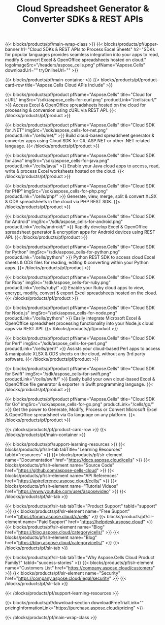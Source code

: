 ﻿---
title: Cloud Spreadsheet Generator & Converter SDKs & REST APIs 
description: SDKs for popular languages provides seamless integration into your apps to read, modify & convert Excel & OpenOffice spreadsheets hosted on cloud 
weight: 10
url: /family
---

{{< blocks/products/pf/main-wrap-class >}}
{{< blocks/products/pf/upper-banner h1="Cloud SDKs & REST APIs to Process Excel Sheets" h2="SDKs for popular languages provides seamless integration into your apps to read, modify & convert Excel & OpenOffice spreadsheets hosted on cloud." logoImageSrc="/headers/aspose_cells.png" pfName="Aspose.Cells" downloadUrl="" tryOnlineUrl="" >}}

{{< blocks/products/pf/main-container >}}
{{< blocks/products/pf/product-card-row title="Aspose.Cells Cloud APIs Include" >}}

{{< blocks/products/pf/product pfName="Aspose.Cells" title="Cloud for cURL" imgSrc="/sdk/aspose_cells-for-curl.png" productLink="/cells/curl/" >}}
Access Excel & OpenOffice spreadsheets hosted on the cloud for processing & conversion using cURL via REST API.
{{< /blocks/products/pf/product >}}

{{< blocks/products/pf/product pfName="Aspose.Cells" title="Cloud SDK for .NET" imgSrc="/sdk/aspose_cells-for-net.png" productLink="/cells/net/" >}}
Build cloud-based spreadsheet generator & converter apps using Cloud SDK for C#, ASP.NET or other .NET related language.
{{< /blocks/products/pf/product >}}

{{< blocks/products/pf/product pfName="Aspose.Cells" title="Cloud SDK for Java" imgSrc="/sdk/aspose_cells-for-java.png" productLink="/cells/java/" >}}
Enable your Java cloud apps to access, read, write & process Excel worksheets hosted on the cloud.
{{< /blocks/products/pf/product >}}

{{< blocks/products/pf/product pfName="Aspose.Cells" title="Cloud SDK for PHP" imgSrc="/sdk/aspose_cells-for-php.png" productLink="/cells/php/" >}}
Generate, view, merge, split & convert XLSX & ODS spreadsheets in the cloud via PHP REST SDK.
{{< /blocks/products/pf/product >}}

{{< blocks/products/pf/product pfName="Aspose.Cells" title="Cloud SDK for Android" imgSrc="/sdk/aspose_cells-for-android.png" productLink="/cells/android/" >}}
Rapidly develop Excel & OpenOffice spreadsheet generator & encryption apps for Android devices using REST API.
{{< /blocks/products/pf/product >}}

{{< blocks/products/pf/product pfName="Aspose.Cells" title="Cloud SDK for Python" imgSrc="/sdk/aspose_cells-for-python.png" productLink="/cells/python/" >}}
Python REST SDK to access cloud Excel sheets & ODS files for reading, editing & converting within your Python apps.
{{< /blocks/products/pf/product >}}

{{< blocks/products/pf/product pfName="Aspose.Cells" title="Cloud SDK for Ruby" imgSrc="/sdk/aspose_cells-for-ruby.png" productLink="/cells/ruby/" >}}
Enable your Ruby cloud apps to view, encrypt, modify, convert & export Excel spreadsheets hosted on the cloud.
{{< /blocks/products/pf/product >}}

{{< blocks/products/pf/product pfName="Aspose.Cells" title="Cloud SDK for Node.js" imgSrc="/sdk/aspose_cells-for-node.png" productLink="/cells/python/" >}}
Easily integrate Microsoft Excel & OpenOffice spreadsheet processing functionality into your Node.js cloud apps via REST API.
{{< /blocks/products/pf/product >}}

{{< blocks/products/pf/product pfName="Aspose.Cells" title="Cloud SDK for Perl" imgSrc="/sdk/aspose_cells-for-perl.png" productLink="/cells/perl/" >}}
Assists your cloud-based Perl apps to access & manipulate XLSX & ODS sheets on the cloud, without any 3rd party software.
{{< /blocks/products/pf/product >}}

{{< blocks/products/pf/product pfName="Aspose.Cells" title="Cloud SDK for Swift" imgSrc="/sdk/aspose_cells-for-swift.png" productLink="/cells/swift/" >}}
Easily build your own cloud-based Excel & OpenOffice file generator & exporter in Swift programming language.
{{< /blocks/products/pf/product >}}

{{< blocks/products/pf/product pfName="Aspose.Cells" title="Cloud SDK for Go" imgSrc="/sdk/aspose_cells-for-go.png" productLink="/cells/go/" >}}
Get the power to Generate, Modify, Process or Convert Microsoft Excel & OpenOffice spreadsheet via Go language on any platform.
{{< /blocks/products/pf/product >}}

{{< /blocks/products/pf/product-card-row >}}
{{< /blocks/products/pf/main-container >}}

{{< blocks/products/pf/support-learning-resources >}}
{{< blocks/products/pf/slr-tab tabTitle="Learning Resources" tabId="resources" >}}
{{< blocks/products/pf/slr-element name="Documentation" href="https://docs.aspose.cloud/cells" >}}
{{< blocks/products/pf/slr-element name="Source Code" href="https://github.com/aspose-cells-cloud" >}}
{{< blocks/products/pf/slr-element name="API References" href="https://apireference.aspose.cloud/cells/" >}}
{{< blocks/products/pf/slr-element name="Tutorial Videos" href="https://www.youtube.com/user/asposevideo" >}}
{{< /blocks/products/pf/slr-tab >}}

{{< blocks/products/pf/slr-tab tabTitle="Product Support" tabId="support" >}}
{{< blocks/products/pf/slr-element name="Free Support" href="https://forum.aspose.cloud/c/cells" >}}
{{< blocks/products/pf/slr-element name="Paid Support" href="https://helpdesk.aspose.cloud" >}}
{{< blocks/products/pf/slr-element name="Blog" href="https://blog.aspose.cloud/category/cells/" >}}
{{< blocks/products/pf/slr-element name="Blog" href="https://blog.aspose.cloud/category/cells/" >}}
{{< /blocks/products/pf/slr-tab >}}

{{< blocks/products/pf/slr-tab tabTitle="Why Aspose.Cells Cloud Product Family?" tabId="success-stories" >}}
{{< blocks/products/pf/slr-element name="Customers List" href="https://company.aspose.cloud/customers" >}}
{{< blocks/products/pf/slr-element name="Security" href="https://company.aspose.cloud/legal/security" >}}
{{< /blocks/products/pf/slr-tab >}}

{{< /blocks/products/pf/support-learning-resources >}}

{{< blocks/products/pf/download-section downloadFreeTrialLink="" pricingInformationLink="https://purchase.aspose.cloud/pricing" >}}

{{< /blocks/products/pf/main-wrap-class >}}

